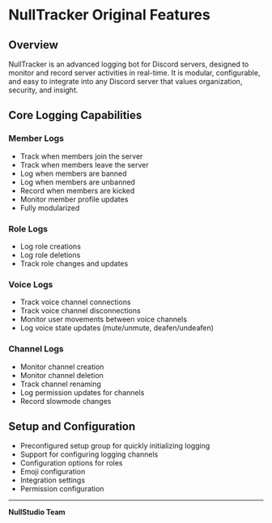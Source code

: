 # NullTracker Original Features

## Overview

NullTracker is an advanced logging bot for Discord servers, designed to monitor and record server activities in real-time. It is modular, configurable, and easy to integrate into any Discord server that values organization, security, and insight.

## Core Logging Capabilities

### Member Logs
- Track when members join the server
- Track when members leave the server
- Log when members are banned
- Log when members are unbanned
- Record when members are kicked
- Monitor member profile updates
- Fully modularized

### Role Logs
- Log role creations
- Log role deletions
- Track role changes and updates

### Voice Logs
- Track voice channel connections
- Track voice channel disconnections
- Monitor user movements between voice channels
- Log voice state updates (mute/unmute, deafen/undeafen)

### Channel Logs
- Monitor channel creation
- Monitor channel deletion
- Track channel renaming
- Log permission updates for channels
- Record slowmode changes

## Setup and Configuration

- Preconfigured setup group for quickly initializing logging
- Support for configuring logging channels
- Configuration options for roles
- Emoji configuration
- Integration settings
- Permission configuration

---

**NullStudio Team**
